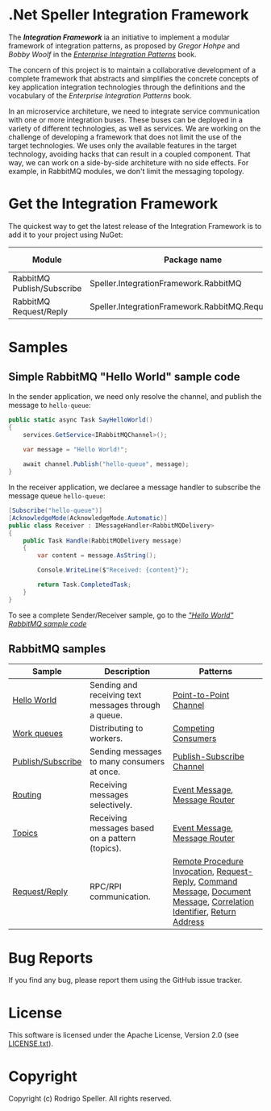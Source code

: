 # .Net Speller Integration Framework

The ***Integration Framework*** ia an initiative to implement a modular framework of integration patterns, as proposed by *Gregor Hohpe* and *Bobby Woolf* in the *[Enterprise Integration Patterns](https://www.enterpriseintegrationpatterns.com/)* book.

The concern of this project is to maintain a collaborative development of a complete framework that abstracts and simplifies the concrete concepts of key application integration technologies through the definitions and the vocabulary of the *Enterprise Integration Patterns* book.

In an microservice architeture, we need to integrate service communication with one or more integration buses. These buses can be deployed in a variety of different technologies, as well as services. We are working on the challenge of developing a framework that does not limit the use of the target technologies. We uses only the available features in the target technology, avoiding hacks that can result in a coupled component. That way, we can work on a side-by-side architeture with no side effects. For example, in RabbitMQ modules, we don't limit the messaging topology.

# Get the Integration Framework
The quickest way to get the latest release of the Integration Framework is to add it to your project using NuGet:

|Module|Package name|Latest version|
|------|------------|--------------|
|RabbitMQ Publish/Subscribe|Speller.IntegrationFramework.RabbitMQ|[![NuGet](https://img.shields.io/nuget/v/Speller.IntegrationFramework.RabbitMQ.svg?style=flat-square&label=nuget)](https://www.nuget.org/packages/Speller.IntegrationFramework.RabbitMQ/)|
|RabbitMQ Request/Reply|Speller.IntegrationFramework.RabbitMQ.RequestReply|[![NuGet](https://img.shields.io/nuget/v/Speller.IntegrationFramework.RabbitMQ.RequestReply.svg?style=flat-square&label=nuget)](https://www.nuget.org/packages/Speller.IntegrationFramework.RabbitMQ.RequestReply/)|

# Samples

## Simple RabbitMQ "Hello World" sample code

In the sender application, we need only resolve the channel, and publish the message to `hello-queue`:

```csharp
public static async Task SayHelloWorld()
{
    services.GetService<IRabbitMQChannel>();

    var message = "Hello World!";
    
    await channel.Publish("hello-queue", message);
}
```

In the receiver application, we declaree a message handler to subscribe the message queue `hello-queue`:

```csharp
[Subscribe("hello-queue")]
[AcknowledgeMode(AcknowledgeMode.Automatic)]
public class Receiver : IMessageHandler<RabbitMQDelivery>
{
    public Task Handle(RabbitMQDelivery message)
    {
        var content = message.AsString();

        Console.WriteLine($"Received: {content}");

        return Task.CompletedTask;
    }
}
```

To see a complete Sender/Receiver sample, go to the *["Hello World" RabbitMQ sample code](samples/Speller.IntegrationPatterns.RabbitMQ/Sample01-HelloWorld)*

## RabbitMQ samples

|Sample|Description|Patterns|
|-|-|-|
|[Hello World](samples/Speller.IntegrationPatterns.RabbitMQ/Sample01-HelloWorld)|Sending and receiving text messages through a queue.|[Point-to-Point Channel](https://www.enterpriseintegrationpatterns.com/patterns/messaging/PointToPointChannel.html)|
|[Work queues](samples/Speller.IntegrationPatterns.RabbitMQ/Sample02-WorkQueues)|Distributing to workers.|[Competing Consumers](https://www.enterpriseintegrationpatterns.com/patterns/messaging/CompetingConsumers.html)|
|[Publish/Subscribe](samples/Speller.IntegrationPatterns.RabbitMQ/Sample03-PublishSubscribe)|Sending messages to many consumers at once.|[Publish-Subscribe Channel](https://www.enterpriseintegrationpatterns.com/patterns/messaging/PublishSubscribeChannel.html)
|[Routing](samples/Speller.IntegrationPatterns.RabbitMQ/Sample04-Routing)|Receiving messages selectively.|[Event Message](https://www.enterpriseintegrationpatterns.com/patterns/messaging/EventMessage.html), [Message Router](https://www.enterpriseintegrationpatterns.com/patterns/messaging/MessageRouter.html)|
|[Topics](samples/Speller.IntegrationPatterns.RabbitMQ/Sample05-Topics)|Receiving messages based on a pattern (topics).|[Event Message](https://www.enterpriseintegrationpatterns.com/patterns/messaging/EventMessage.html), [Message Router](https://www.enterpriseintegrationpatterns.com/patterns/messaging/MessageRouter.html)|
|[Request/Reply](samples/Speller.IntegrationPatterns.RabbitMQ/Sample06-RPC)|RPC/RPI communication.|[Remote Procedure Invocation](https://www.enterpriseintegrationpatterns.com/patterns/messaging/EncapsulatedSynchronousIntegration.html), [Request-Reply](https://www.enterpriseintegrationpatterns.com/patterns/messaging/RequestReply.html), [Command Message](https://www.enterpriseintegrationpatterns.com/patterns/messaging/CommandMessage.html), [Document Message](https://www.enterpriseintegrationpatterns.com/patterns/messaging/DocumentMessage.html), [Correlation Identifier](https://www.enterpriseintegrationpatterns.com/patterns/messaging/CorrelationIdentifier.html), [Return Address](https://www.enterpriseintegrationpatterns.com/patterns/messaging/ReturnAddress.html)|

# Bug Reports
If you find any bug, please report them using the GitHub issue tracker.

# License
This software is licensed under the Apache License, Version 2.0 (see [LICENSE.txt](LICENSE.txt)).

# Copyright
Copyright (c) Rodrigo Speller. All rights reserved.
